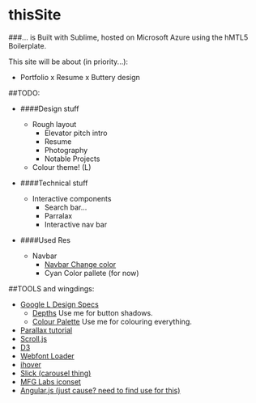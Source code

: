 thisSite
========

###... is Built with Sublime, hosted on Microsoft Azure using the hMTL5 Boilerplate.

This site will be about (in priority...):
- Portfolio x Resume x Buttery design

##TODO:

- ####Design stuff
    - Rough layout
    	- Elevator pitch intro
    	- Resume
    	- Photography
    	- Notable Projects
    - Colour theme! (L)

- ####Technical stuff
    - Interactive components
        - Search bar...
        - Parralax
        - Interactive nav bar
- ####Used Res
    - Navbar
        - [Navbar Change color](http://stackoverflow.com/questions/18529274/change-navbar-color-in-twitter-bootstrap-3)
        - Cyan Color pallete (for now)

##TOOLS and wingdings:

- [Google L Design Specs](http://www.google.com/design/spec/material-design/introduction.html)
	- [Depths](http://www.google.com/design/spec/layout/layout-principles.html#layout-principles-dimensionality) Use me for button shadows.
	- [Colour Palette](http://www.google.com/design/spec/style/color.html) Use me for colouring everything.
- [Parallax tutorial](https://ihatetomatoes.net/how-to-create-a-parallax-scrolling-website-part-2/)
- [Scroll.js](https://github.com/hakimel/stroll.js)
- [D3](https://github.com/mbostock/d3)
- [Webfont Loader](https://github.com/typekit/webfontloader)
- [ihover](https://github.com/gudh/ihover)
- [Slick (carousel thing)](https://github.com/kenwheeler/slick)
- [MFG Labs iconset](https://github.com/MfgLabs/mfglabs-iconset)
- [Angular.js (just cause? need to find use for this)](https://github.com/angular/angular.js)